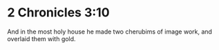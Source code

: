 # 2 Chronicles 3:10

And in the most holy house he made two cherubims of image work, and overlaid them with gold.
